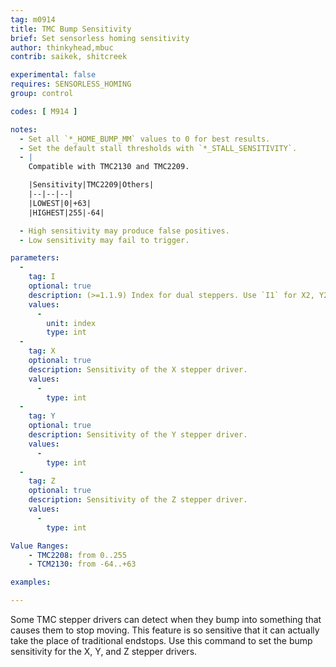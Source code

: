 ```yaml
---
tag: m0914
title: TMC Bump Sensitivity
brief: Set sensorless homing sensitivity
author: thinkyhead,mbuc
contrib: saikek, shitcreek

experimental: false
requires: SENSORLESS_HOMING
group: control

codes: [ M914 ]

notes:
  - Set all `*_HOME_BUMP_MM` values to 0 for best results.
  - Set the default stall thresholds with `*_STALL_SENSITIVITY`.
  - |
    Compatible with TMC2130 and TMC2209.

    |Sensitivity|TMC2209|Others|
    |--|--|--|
    |LOWEST|0|+63|
    |HIGHEST|255|-64|

  - High sensitivity may produce false positives.
  - Low sensitivity may fail to trigger.

parameters:
  -
    tag: I
    optional: true
    description: (>=1.1.9) Index for dual steppers. Use `I1` for X2, Y2, and/or Z2.
    values:
      -
        unit: index
        type: int
  -
    tag: X
    optional: true
    description: Sensitivity of the X stepper driver.
    values:
      -
        type: int
  -
    tag: Y
    optional: true
    description: Sensitivity of the Y stepper driver.
    values:
      -
        type: int
  -
    tag: Z
    optional: true
    description: Sensitivity of the Z stepper driver. 
    values:
      -
        type: int

Value Ranges:
    - TMC2208: from 0..255
    - TCM2130: from -64..+63

examples:

---
```


Some TMC stepper drivers can detect when they bump into something that causes them to stop moving. This feature is so sensitive that it can actually take the place of traditional endstops. Use this command to set the bump sensitivity for the X, Y, and Z stepper drivers.
